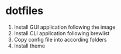 # dotfiles

1. Install GUI application following the image
2. Install CLI application following brewlist
3. Copy config file into according folders
4. Install theme
